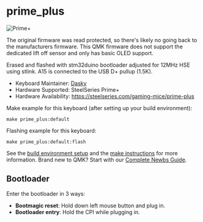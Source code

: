 # prime_plus

![Prime+](https://i.imgur.com/QhNHmwxh.png)

The original firmware was read protected, so there's likely no going back to the manufacturers firmware. This QMK firmware does not support the dedicated lift off sensor and only has basic OLED support.

Erased and flashed with stm32duino bootloader adjusted for 12MHz HSE using stlink. A15 is connected to the USB D+ pullup (1.5K).

* Keyboard Maintainer: [Dasky](https://github.com/Dasky)
* Hardware Supported: SteelSeries Prime+
* Hardware Availability: https://steelseries.com/gaming-mice/prime-plus

Make example for this keyboard (after setting up your build environment):

    make prime_plus:default

Flashing example for this keyboard:

    make prime_plus:default:flash

See the [build environment setup](https://docs.qmk.fm/#/getting_started_build_tools) and the [make instructions](https://docs.qmk.fm/#/getting_started_make_guide) for more information. Brand new to QMK? Start with our [Complete Newbs Guide](https://docs.qmk.fm/#/newbs).

## Bootloader

Enter the bootloader in 3 ways:

* **Bootmagic reset**: Hold down left mouse button and plug in.
* **Bootloader entry**: Hold the CPI while plugging in.
